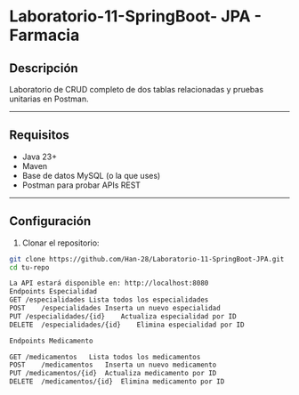 # Laboratorio-11-SpringBoot- JPA - Farmacia

## Descripción

Laboratorio de CRUD completo de dos tablas relacionadas y pruebas unitarias en Postman.


---

## Requisitos

- Java 23+  
- Maven  
- Base de datos MySQL (o la que uses)  
- Postman para probar APIs REST

---

## Configuración

1. Clonar el repositorio:

```bash
git clone https://github.com/Han-28/Laboratorio-11-SpringBoot-JPA.git
cd tu-repo

La API estará disponible en: http://localhost:8080
Endpoints Especialidad
GET	/especialidades	Lista todos los especialidades	
POST	/especialidades	Inserta un nuevo especialidad	
PUT	/especialidades/{id}	Actualiza especialidad por ID	
DELETE	/especialidades/{id}	Elimina especialidad por ID	

Endpoints Medicamento

GET	/medicamentos	Lista todos los medicamentos	
POST	/medicamentos	Inserta un nuevo medicamento	
PUT	/medicamentos/{id}	Actualiza medicamento por ID
DELETE	/medicamentos/{id}	Elimina medicamento por ID	
